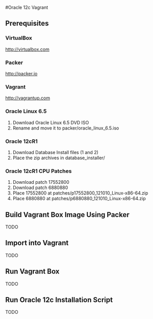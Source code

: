 #Oracle 12c Vagrant

## Prerequisites

### VirtualBox

http://virtualbox.com

### Packer

http://packer.io

### Vagrant

http://vagrantup.com

### Oracle Linux 6.5

1. Download Oracle Linux 6.5 DVD ISO
2. Rename and move it to packer/oracle_linux_6.5.iso 

### Oracle 12cR1

1. Download Database Install files (1 and 2)
2. Place the zip archives in database_installer/

### Oracle 12cR1 CPU Patches

1. Download patch 17552800
2. Download patch 6880880
3. Place 17552800 at patches/p17552800_121010_Linux-x86-64.zip
4. Place 6880880 at patches/p6880880_121010_Linux-x86-64.zip

## Build Vagrant Box Image Using Packer

TODO

## Import into Vagrant

TODO

## Run Vagrant Box

TODO

## Run Oracle 12c Installation Script

TODO
